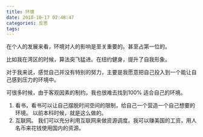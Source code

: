 ```yaml
---
title: 环境
date: 2018-10-17 02:48:47
categories: 反思
tags:
---
```


在个人的发展来看，环境对人的影响是至关重要的。甚至占第一位的。

比如我在湾区的时候，算法突飞猛进。在纽约健身，提升了自我形象。

对于我来说，感觉自己并没有特别的努力，主要是我愿意把自己投入到一个能让自己感到压力的环境中。

可很多时候，由于客观因素的制约，我也很难去找到100% 适合自己的环境。

1. 看书，看书可以让自己摆脱时间空间的限制，给自己一个营造一个自己想要的环境。
   以前本科时候，就是这么做的。
2. 互联网。 我们可以充分利用互联网来做资源调度。我可以赚美国的工资，用人名币来花钱使用国内的资源。



